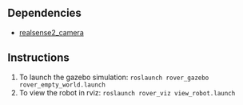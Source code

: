## Dependencies
* [realsense2_camera](http://wiki.ros.org/realsense2_camera)

## Instructions
1. To launch the gazebo simulation: `roslaunch rover_gazebo rover_empty_world.launch`
2. To view the robot in rviz: `roslaunch rover_viz view_robot.launch`

